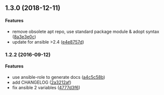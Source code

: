<a name="1.3.0"></a>
## 1.3.0 (2018-12-11)


#### Features

*   remove obsolete apt repo, use standard package module & adopt syntax ([8a3e3e0c](https://github.com/weareinteractive/ansible-git/commit/8a3e3e0ca52cd2f356cd8f1af61f56487d5844d6))
*   update for ansible >2.4 ([e4e8757d](https://github.com/weareinteractive/ansible-git/commit/e4e8757d36e2ffc104ad2acca3b1b0147a76b364))



<a name="1.2.2"></a>
### 1.2.2 (2016-09-12)


#### Features

*   use ansible-role to generate docs ([a4c5c58b](https://github.com/weareinteractive/ansible-git/commit/a4c5c58b3234ee907a6d2a66a11b610795ba568a))
*   add CHANGELOG ([2a3212af](https://github.com/weareinteractive/ansible-git/commit/2a3212aff8f904a86bb0c73c353a8802a66f39f4))
*   fix ansible 2 variables ([4777d3f6](https://github.com/weareinteractive/ansible-git/commit/4777d3f6f6289a6e1835c75071a95d5e2cafc338))



